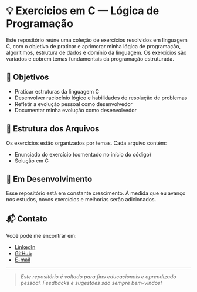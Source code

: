 # 💡 Exercícios em C — Lógica de Programação

Este repositório reúne uma coleção de exercícios resolvidos em linguagem C, com o objetivo de praticar e aprimorar minha lógica de programação, algoritimos, estrutura de dados e domínio da linguagem. Os exercícios são variados e cobrem temas fundamentais da programação estruturada.

## 🧠 Objetivos

- Praticar estruturas da linguagem C
- Desenvolver raciocínio lógico e habilidades de resolução de problemas
- Refletir a evolução pessoal como desenvolvedor
- Documentar minha evolução como desenvolvedor

## 📂 Estrutura dos Arquivos

Os exercícios estão organizados por temas. Cada arquivo contém:

- Enunciado do exercício (comentado no início do código)
- Solução em C

## 🚀 Em Desenvolvimento

Esse repositório está em constante crescimento. À medida que eu avanço nos estudos, novos exercícios e melhorias serão adicionados.

## 📬 Contato

Você pode me encontrar em:

- [LinkedIn](https://www.linkedin.com/in/ryan-dias-dos-santos-nascimento/)
- [GitHub](https://github.com/RyanzinhoDias)
- [E-mail](ryanddsn0@gmail.com)

---

> *Este repositório é voltado para fins educacionais e aprendizado pessoal. Feedbacks e sugestões são sempre bem-vindos!*
